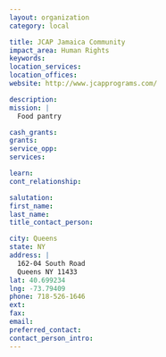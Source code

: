 ```yaml
---
layout: organization
category: local

title: JCAP Jamaica Community
impact_area: Human Rights
keywords: 
location_services: 
location_offices: 
website: http://www.jcapprograms.com/

description: 
mission: |
  Food pantry

cash_grants: 
grants: 
service_opp: 
services: 

learn: 
cont_relationship: 

salutation: 
first_name: 
last_name: 
title_contact_person: 

city: Queens
state: NY
address: |
  162-04 South Road     
  Queens NY 11433
lat: 40.699234
lng: -73.79409
phone: 718-526-1646
ext: 
fax: 
email: 
preferred_contact: 
contact_person_intro: 
---
```

